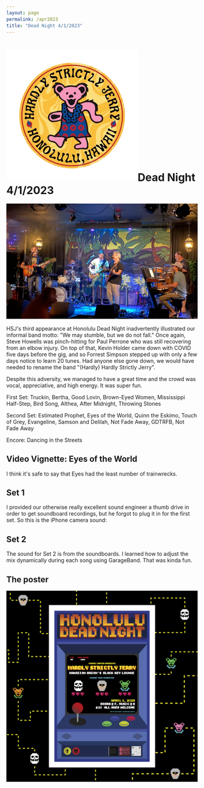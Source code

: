 ```yaml
---
layout: page
permalink: /apr2023
title: "Dead Night 4/1/2023"
---
```


<h1><img class="ui avatar image" src="/images/hsj-circle-logo.png">Dead Night 4/1/2023</h1>

<img class="ui centered fluid image" src="/images/hsj-apr-2023.jpg">

HSJ's third appearance at Honolulu Dead Night inadvertently illustrated our informal band motto: "We may stumble, but we do not fall."  Once again, Steve Howells was pinch-hitting for Paul Perrone who was still recovering from an elbow injury. On top of that, Kevin Holder came down with COVID five days before the gig, and so Forrest Simpson stepped up with only a few days notice to learn 20 tunes.  Had anyone else gone down, we would have needed to rename the band "(Hardly) Hardly Strictly Jerry".

Despite this adversity, we managed to have a great time and the crowd was vocal, appreciative, and high energy. It was super fun.

First Set: Truckin, Bertha, Good Lovin, Brown-Eyed Women, Mississippi Half-Step, Bird Song, Althea, After Midnight, Throwing Stones

Second Set: Estimated Prophet, Eyes of the World, Quinn the Eskimo, Touch of Grey, Evangeline, Samson and Delilah, Not Fade Away, GDTRFB, Not Fade Away

Encore: Dancing in the Streets


## Video Vignette: Eyes of the World

I think it's safe to say that Eyes had the least number of trainwrecks. 

<div class="ui embed" data-source="youtube" data-id="8qmAkniHnm4"></div>

## Set 1

I provided our otherwise really excellent sound engineer a thumb drive in order to get soundboard recordings, but he forgot to plug it in for the first set.  So this is the iPhone camera sound:

<div class="ui embed" data-source="youtube" data-id="vwCYbbgNQK0"></div>

## Set 2

The sound for Set 2 is from the soundboards. I learned how to adjust the mix dynamically during each song using GarageBand. That was kinda fun. 

<div class="ui embed" data-source="youtube" data-id="Jf8OgfW63Xo"></div>

## The poster

<img class="ui centered fluid image" src="/images/hsj-apr-2023-poster.png">
